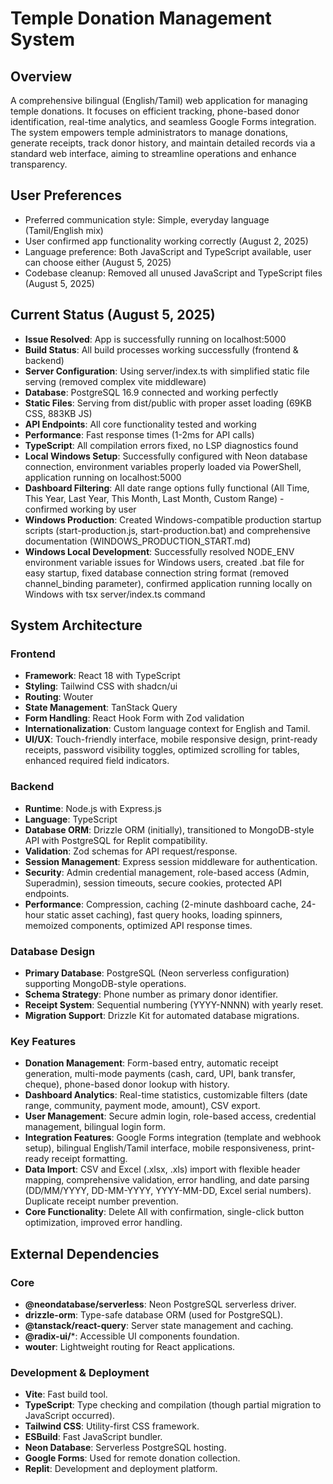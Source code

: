# Temple Donation Management System

## Overview
A comprehensive bilingual (English/Tamil) web application for managing temple donations. It focuses on efficient tracking, phone-based donor identification, real-time analytics, and seamless Google Forms integration. The system empowers temple administrators to manage donations, generate receipts, track donor history, and maintain detailed records via a standard web interface, aiming to streamline operations and enhance transparency.

## User Preferences
- Preferred communication style: Simple, everyday language (Tamil/English mix)
- User confirmed app functionality working correctly (August 2, 2025)
- Language preference: Both JavaScript and TypeScript available, user can choose either (August 5, 2025)
- Codebase cleanup: Removed all unused JavaScript and TypeScript files (August 5, 2025)

## Current Status (August 5, 2025)
- **Issue Resolved**: App is successfully running on localhost:5000
- **Build Status**: All build processes working successfully (frontend & backend)
- **Server Configuration**: Using server/index.ts with simplified static file serving (removed complex vite middleware)
- **Database**: PostgreSQL 16.9 connected and working perfectly
- **Static Files**: Serving from dist/public with proper asset loading (69KB CSS, 883KB JS)
- **API Endpoints**: All core functionality tested and working
- **Performance**: Fast response times (1-2ms for API calls)
- **TypeScript**: All compilation errors fixed, no LSP diagnostics found
- **Local Windows Setup**: Successfully configured with Neon database connection, environment variables properly loaded via PowerShell, application running on localhost:5000
- **Dashboard Filtering**: All date range options fully functional (All Time, This Year, Last Year, This Month, Last Month, Custom Range) - confirmed working by user
- **Windows Production**: Created Windows-compatible production startup scripts (start-production.js, start-production.bat) and comprehensive documentation (WINDOWS_PRODUCTION_START.md)
- **Windows Local Development**: Successfully resolved NODE_ENV environment variable issues for Windows users, created .bat file for easy startup, fixed database connection string format (removed channel_binding parameter), confirmed application running locally on Windows with tsx server/index.ts command

## System Architecture

### Frontend
- **Framework**: React 18 with TypeScript
- **Styling**: Tailwind CSS with shadcn/ui
- **Routing**: Wouter
- **State Management**: TanStack Query
- **Form Handling**: React Hook Form with Zod validation
- **Internationalization**: Custom language context for English and Tamil.
- **UI/UX**: Touch-friendly interface, mobile responsive design, print-ready receipts, password visibility toggles, optimized scrolling for tables, enhanced required field indicators.

### Backend
- **Runtime**: Node.js with Express.js
- **Language**: TypeScript
- **Database ORM**: Drizzle ORM (initially), transitioned to MongoDB-style API with PostgreSQL for Replit compatibility.
- **Validation**: Zod schemas for API request/response.
- **Session Management**: Express session middleware for authentication.
- **Security**: Admin credential management, role-based access (Admin, Superadmin), session timeouts, secure cookies, protected API endpoints.
- **Performance**: Compression, caching (2-minute dashboard cache, 24-hour static asset caching), fast query hooks, loading spinners, memoized components, optimized API response times.

### Database Design
- **Primary Database**: PostgreSQL (Neon serverless configuration) supporting MongoDB-style operations.
- **Schema Strategy**: Phone number as primary donor identifier.
- **Receipt System**: Sequential numbering (YYYY-NNNN) with yearly reset.
- **Migration Support**: Drizzle Kit for automated database migrations.

### Key Features
- **Donation Management**: Form-based entry, automatic receipt generation, multi-mode payments (cash, card, UPI, bank transfer, cheque), phone-based donor lookup with history.
- **Dashboard Analytics**: Real-time statistics, customizable filters (date range, community, payment mode, amount), CSV export.
- **User Management**: Secure admin login, role-based access, credential management, bilingual login form.
- **Integration Features**: Google Forms integration (template and webhook setup), bilingual English/Tamil interface, mobile responsiveness, print-ready receipt formatting.
- **Data Import**: CSV and Excel (.xlsx, .xls) import with flexible header mapping, comprehensive validation, error handling, and date parsing (DD/MM/YYYY, DD-MM-YYYY, YYYY-MM-DD, Excel serial numbers). Duplicate receipt number prevention.
- **Core Functionality**: Delete All with confirmation, single-click button optimization, improved error handling.

## External Dependencies

### Core
- **@neondatabase/serverless**: Neon PostgreSQL serverless driver.
- **drizzle-orm**: Type-safe database ORM (used for PostgreSQL).
- **@tanstack/react-query**: Server state management and caching.
- **@radix-ui/***: Accessible UI components foundation.
- **wouter**: Lightweight routing for React applications.

### Development & Deployment
- **Vite**: Fast build tool.
- **TypeScript**: Type checking and compilation (though partial migration to JavaScript occurred).
- **Tailwind CSS**: Utility-first CSS framework.
- **ESBuild**: Fast JavaScript bundler.
- **Neon Database**: Serverless PostgreSQL hosting.
- **Google Forms**: Used for remote donation collection.
- **Replit**: Development and deployment platform.
```